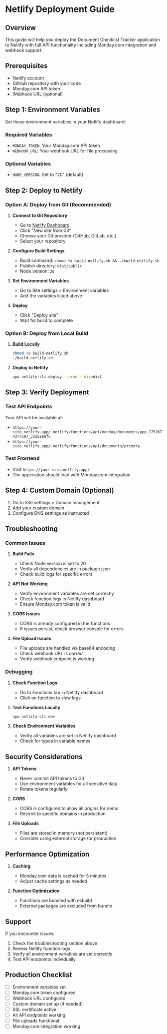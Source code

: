 # Netlify Deployment Guide

## Overview
This guide will help you deploy the Document Checklist Tracker application to Netlify with full API functionality including Monday.com integration and webhook support.

## Prerequisites
- Netlify account
- GitHub repository with your code
- Monday.com API token
- Webhook URL (optional)

## Step 1: Environment Variables

Set these environment variables in your Netlify dashboard:

### Required Variables
- `MONDAY_TOKEN`: Your Monday.com API token
- `WEBHOOK_URL`: Your webhook URL for file processing

### Optional Variables
- `NODE_VERSION`: Set to "20" (default)

## Step 2: Deploy to Netlify

### Option A: Deploy from Git (Recommended)

1. **Connect to Git Repository**
   - Go to [Netlify Dashboard](https://app.netlify.com/)
   - Click "New site from Git"
   - Choose your Git provider (GitHub, GitLab, etc.)
   - Select your repository

2. **Configure Build Settings**
   - Build command: `chmod +x build-netlify.sh && ./build-netlify.sh`
   - Publish directory: `dist/public`
   - Node version: `20`

3. **Set Environment Variables**
   - Go to Site settings > Environment variables
   - Add the variables listed above

4. **Deploy**
   - Click "Deploy site"
   - Wait for build to complete

### Option B: Deploy from Local Build

1. **Build Locally**
   ```bash
   chmod +x build-netlify.sh
   ./build-netlify.sh
   ```

2. **Deploy to Netlify**
   ```bash
   npx netlify-cli deploy --prod --dir=dist
   ```

## Step 3: Verify Deployment

### Test API Endpoints
Your API will be available at:
- `https://your-site.netlify.app/.netlify/functions/api/monday/documents/app_1752674377597_3uzu2eefu`
- `https://your-site.netlify.app/.netlify/functions/api/documents/primary`

### Test Frontend
- Visit `https://your-site.netlify.app/`
- The application should load with Monday.com integration

## Step 4: Custom Domain (Optional)

1. Go to Site settings > Domain management
2. Add your custom domain
3. Configure DNS settings as instructed

## Troubleshooting

### Common Issues

1. **Build Fails**
   - Check Node version is set to 20
   - Verify all dependencies are in package.json
   - Check build logs for specific errors

2. **API Not Working**
   - Verify environment variables are set correctly
   - Check function logs in Netlify dashboard
   - Ensure Monday.com token is valid

3. **CORS Issues**
   - CORS is already configured in the functions
   - If issues persist, check browser console for errors

4. **File Upload Issues**
   - File uploads are handled via base64 encoding
   - Check webhook URL is correct
   - Verify webhook endpoint is working

### Debugging

1. **Check Function Logs**
   - Go to Functions tab in Netlify dashboard
   - Click on function to view logs

2. **Test Functions Locally**
   ```bash
   npx netlify-cli dev
   ```

3. **Check Environment Variables**
   - Verify all variables are set in Netlify dashboard
   - Check for typos in variable names

## Security Considerations

1. **API Tokens**
   - Never commit API tokens to Git
   - Use environment variables for all sensitive data
   - Rotate tokens regularly

2. **CORS**
   - CORS is configured to allow all origins for demo
   - Restrict to specific domains in production

3. **File Uploads**
   - Files are stored in memory (not persistent)
   - Consider using external storage for production

## Performance Optimization

1. **Caching**
   - Monday.com data is cached for 5 minutes
   - Adjust cache settings as needed

2. **Function Optimization**
   - Functions are bundled with esbuild
   - External packages are excluded from bundle

## Support

If you encounter issues:
1. Check the troubleshooting section above
2. Review Netlify function logs
3. Verify all environment variables are set correctly
4. Test API endpoints individually

## Production Checklist

- [ ] Environment variables set
- [ ] Monday.com token configured
- [ ] Webhook URL configured
- [ ] Custom domain set up (if needed)
- [ ] SSL certificate active
- [ ] All API endpoints working
- [ ] File uploads functional
- [ ] Monday.com integration working 